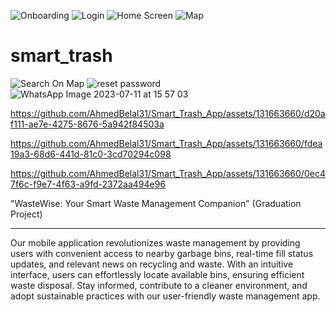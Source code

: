![Onboarding](https://github.com/AhmedBelal31/Smart_Trash_App/assets/131663660/b602ec64-975c-4770-8302-f9036792dd3e)
![Login](https://github.com/AhmedBelal31/Smart_Trash_App/assets/131663660/e0a6b674-c7ee-4cd0-b7bd-a2d3fbe2eac2)
![Home Screen](https://github.com/AhmedBelal31/Smart_Trash_App/assets/131663660/028daa54-00bc-4881-9eee-b2e94134ed7c)
![Map](https://github.com/AhmedBelal31/Smart_Trash_App/assets/131663660/9c1e446d-3c75-416d-ad59-d7560cea3c94)
# smart_trash
![Search On Map](https://github.com/AhmedBelal31/Smart_Trash_App/assets/131663660/b975d7cf-f58e-419b-adff-92f0d0ccd3ab)
![reset password](https://github.com/AhmedBelal31/Smart_Trash_App/assets/131663660/a7dfed96-c413-42f5-8eeb-3268bfbfa55e)
![WhatsApp Image 2023-07-11 at 15 57 03](https://github.com/AhmedBelal31/Smart_Trash_App/assets/131663660/a70e1a65-4d90-48c1-add9-15c3b583b9a9)



https://github.com/AhmedBelal31/Smart_Trash_App/assets/131663660/d20af111-ae7e-4275-8676-5a942f84503a



https://github.com/AhmedBelal31/Smart_Trash_App/assets/131663660/fdea19a3-68d6-441d-81c0-3cd70294c098



https://github.com/AhmedBelal31/Smart_Trash_App/assets/131663660/0ec47f6c-f9e7-4f63-a9fd-2372aa494e96


"WasteWise: Your Smart Waste Management Companion" (Graduation Project)

---------------------------------------------------------
Our mobile application revolutionizes waste management by providing users with convenient access to nearby
garbage bins, real-time fill status updates, and relevant news on recycling and waste. With an intuitive interface,
users can effortlessly locate available bins, ensuring efficient waste disposal. Stay informed, contribute to a cleaner
environment, and adopt sustainable practices with our user-friendly waste management app.
